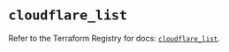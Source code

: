 # `cloudflare_list`

Refer to the Terraform Registry for docs: [`cloudflare_list`](https://registry.terraform.io/providers/cloudflare/cloudflare/4.33.0/docs/resources/list).
